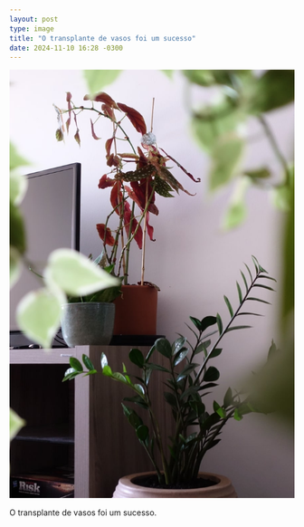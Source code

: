 ```yaml
---
layout: post
type: image
title: "O transplante de vasos foi um sucesso"
date: 2024-11-10 16:28 -0300
---
```

![Dois vasos de plantas em níveis diferentes, vistos dentre outras plantas desfocadas em primeiro plano.](/assets/2024/plantas-novos-vasos.jpg)

O transplante de vasos foi um sucesso.